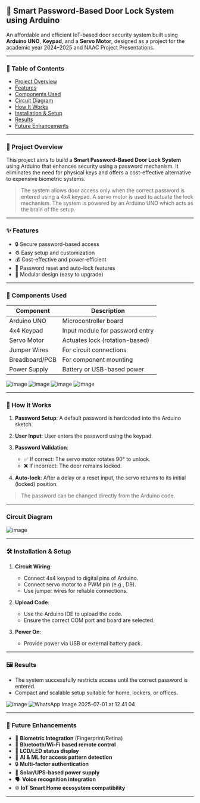 ## 🔐 Smart Password-Based Door Lock System using Arduino

An affordable and efficient IoT-based door security system built using **Arduino UNO**, **Keypad**, and a **Servo Motor**, designed as a project for the academic year 2024–2025 and NAAC Project Presentations.

---

### 📌 Table of Contents

* [Project Overview](#project-overview)
* [Features](#features)
* [Components Used](#components-used)
* [Circuit Diagram](#circuit-diagram)
* [How It Works](#how-it-works)
* [Installation & Setup](#installation--setup)
* [Results](#results)
* [Future Enhancements](#future-enhancements)

---

### 📖 Project Overview

This project aims to build a **Smart Password-Based Door Lock System** using Arduino that enhances security using a password mechanism. It eliminates the need for physical keys and offers a cost-effective alternative to expensive biometric systems.

> The system allows door access only when the correct password is entered using a 4x4 keypad. A servo motor is used to actuate the lock mechanism. The system is powered by an Arduino UNO which acts as the brain of the setup.

---

### ✨ Features

* 🔒 Secure password-based access
* ⚙️ Easy setup and customization
* 💰 Cost-effective and power-efficient
* 🔁 Password reset and auto-lock features
* 🔧 Modular design (easy to upgrade)

---

### 🧩 Components Used

| Component      | Description                     |
| -------------- | ------------------------------- |
| Arduino UNO    | Microcontroller board           |
| 4x4 Keypad     | Input module for password entry |
| Servo Motor    | Actuates lock (rotation-based)  |
| Jumper Wires   | For circuit connections         |
| Breadboard/PCB | For component mounting          |
| Power Supply   | Battery or USB-based power      |

![image](https://github.com/user-attachments/assets/e8656379-fd04-483b-bcef-53648066806a)
![image](https://github.com/user-attachments/assets/49b4130e-d626-49ca-9119-1e0cacbecbb8)
![image](https://github.com/user-attachments/assets/ac04c280-290f-4f0e-99dc-e34beec3be79)
![image](https://github.com/user-attachments/assets/2ffd9179-5117-4625-bcb5-0fc87be48383)

---

### 🧠 How It Works

1. **Password Setup**: A default password is hardcoded into the Arduino sketch.
2. **User Input**: User enters the password using the keypad.
3. **Password Validation**:

   * ✅ If correct: The servo motor rotates 90° to unlock.
   * ❌ If incorrect: The door remains locked.
4. **Auto-lock**: After a delay or a reset input, the servo returns to its initial (locked) position.

> The password can be changed directly from the Arduino code.

---
### Circuit Diagram
![image](https://github.com/user-attachments/assets/0bd4a04a-55c9-4793-9af7-24ca304a8288)


---
### 🛠 Installation & Setup

1. **Circuit Wiring**:

   * Connect 4x4 keypad to digital pins of Arduino.
   * Connect servo motor to a PWM pin (e.g., D9).
   * Use jumper wires for reliable connections.

2. **Upload Code**:

   * Use the Arduino IDE to upload the code.
   * Ensure the correct COM port and board are selected.

3. **Power On**:

   * Provide power via USB or external battery pack.

---

### 🖼️ Results

* The system successfully restricts access until the correct password is entered.
* Compact and scalable setup suitable for home, lockers, or offices.

![image](https://github.com/user-attachments/assets/caeb0efb-bad5-4307-8b5d-48ab0d7fc4d3)
![WhatsApp Image 2025-07-01 at 12 41 04](https://github.com/user-attachments/assets/365e205d-1bda-47de-8da0-f0e1c2aca5ab)



---
### 🔮 Future Enhancements

* 🔑 **Biometric Integration** (Fingerprint/Retina)
* 📱 **Bluetooth/Wi-Fi based remote control**
* 💬 **LCD/LED status display**
* 🧠 **AI & ML for access pattern detection**
* 🔒 **Multi-factor authentication**
* 🔋 **Solar/UPS-based power supply**
* 🗣️ **Voice recognition integration**
* 🌐 **IoT Smart Home ecosystem compatibility**

---
